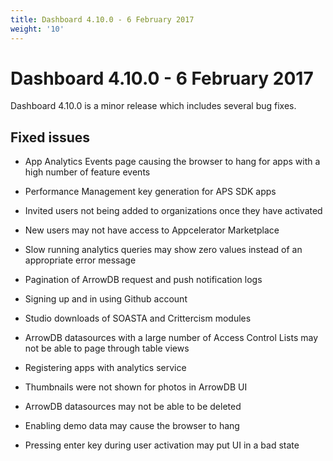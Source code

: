 ```yaml
---
title: Dashboard 4.10.0 - 6 February 2017
weight: '10'
---
```


# Dashboard 4.10.0 - 6 February 2017

Dashboard 4.10.0 is a minor release which includes several bug fixes.

## Fixed issues

* App Analytics Events page causing the browser to hang for apps with a high number of feature events

* Performance Management key generation for APS SDK apps

* Invited users not being added to organizations once they have activated

* New users may not have access to Appcelerator Marketplace

* Slow running analytics queries may show zero values instead of an appropriate error message

* Pagination of ArrowDB request and push notification logs

* Signing up and in using Github account

* Studio downloads of SOASTA and Crittercism modules

* ArrowDB datasources with a large number of Access Control Lists may not be able to page through table views

* Registering apps with analytics service

* Thumbnails were not shown for photos in ArrowDB UI

* ArrowDB datasources may not be able to be deleted

* Enabling demo data may cause the browser to hang

* Pressing enter key during user activation may put UI in a bad state
